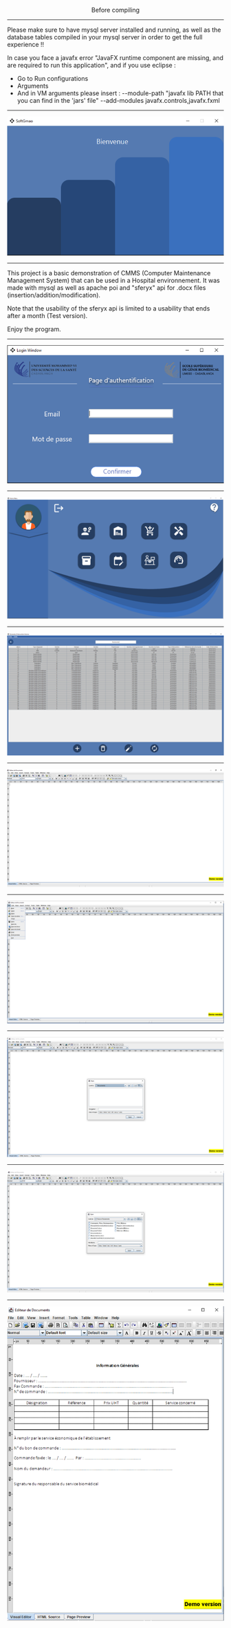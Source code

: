 <p align="center"> Before compiling </p>
<p align="center">
 
********************************************************************************************************************
</p>

Please make sure to have mysql server installed and running, as well as the database tables compiled in your mysql server in order to get 
the full experience !!

In case you face a javafx error "JavaFX runtime component are missing, and are required to run this application", and if you use eclipse : 
 -  Go to Run configurations
 -  Arguments
 -  And in VM arguments please insert : --module-path "javafx lib PATH that you can find in the 'jars' file" --add-modules javafx.controls,javafx.fxml
<p align="center">
 
********************************************************************************************************************
</p>

<p align="center">
  <img src="./readme_Img/welcome_page.PNG"/>
</p>
<p align="center">
 
********************************************************************************************************************
</p>
This project is a basic demonstration of CMMS (Computer Maintenance Management System) that can be used 
in a Hospital environnement.
It was made with mysql as well as apache poi and "sferyx" api for .docx files (insertion/addition/modification).

Note that the usability of the sferyx api is limited to a usability that ends after a month (Test version).

Enjoy the program.
<p align="center">
 
********************************************************************************************************************
</p>
<p align="center">
  
  <img src="./readme_Img/Login.PNG"/>
<p align="center">
 
********************************************************************************************************************
</p>
  <img src="./readme_Img/MainMenu.PNG"/>
<p align="center">
 
********************************************************************************************************************
</p>
  <img src="./readme_Img/Img_1.PNG"/>
<p align="center">
 
********************************************************************************************************************
</p>
  <img src="./readme_Img/Word.PNG"/>
<p align="center">
 
********************************************************************************************************************
</p>
  <img src="./readme_Img/2.PNG"/>
<p align="center">
 
********************************************************************************************************************
</p>
  <img src="./readme_Img/3.PNG"/>
<p align="center">
 
********************************************************************************************************************
</p>
  <img src="./readme_Img/4.PNG"/>

 
********************************************************************************************************************
</p>

<p align="center">
  <img src="./readme_Img/5.PNG"/>
</p>
